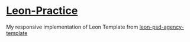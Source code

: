 # [Leon-Practice](https://muhammad95959.github.io/Leon-Practice/)
My responsive implementation of Leon Template from <a href="https://www.graphberry.com/item/leon-psd-agency-template" target="_blank">leon-psd-agency-template</a>
